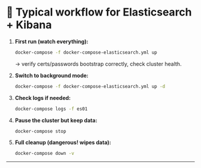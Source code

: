 # 🔹 Typical workflow for Elasticsearch + Kibana

1. **First run (watch everything):**

   ```bash
   docker-compose -f docker-compose-elasticsearch.yml up
   ```

   → verify certs/passwords bootstrap correctly, check cluster health.

2. **Switch to background mode:**

   ```bash
   docker-compose -f docker-compose-elasticsearch.yml up -d
   ```

3. **Check logs if needed:**

   ```bash
   docker-compose logs -f es01
   ```

4. **Pause the cluster but keep data:**

   ```bash
   docker-compose stop
   ```

5. **Full cleanup (dangerous! wipes data):**

   ```bash
   docker-compose down -v
   ```

---